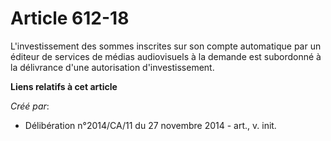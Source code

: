 # Article 612-18

L'investissement des sommes inscrites sur son compte automatique par un éditeur de services de médias audiovisuels à la
demande est subordonné à la délivrance d'une autorisation d'investissement.

**Liens relatifs à cet article**

_Créé par_:

  - Délibération n°2014/CA/11 du 27 novembre 2014 - art., v. init.
